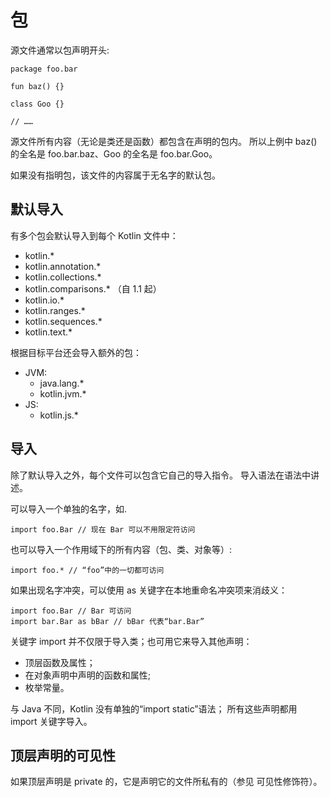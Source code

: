 # 包
源文件通常以包声明开头:
```
package foo.bar

fun baz() {}

class Goo {}

// ……
```

源文件所有内容（无论是类还是函数）都包含在声明的包内。 所以上例中 baz() 的全名是 foo.bar.baz、Goo 的全名是 foo.bar.Goo。

如果没有指明包，该文件的内容属于无名字的默认包。

## 默认导入
有多个包会默认导入到每个 Kotlin 文件中：

- kotlin.*
- kotlin.annotation.*
- kotlin.collections.*
- kotlin.comparisons.* （自 1.1 起）
- kotlin.io.*
- kotlin.ranges.*
- kotlin.sequences.*
- kotlin.text.*


根据目标平台还会导入额外的包：
- JVM:
    - java.lang.*
    - kotlin.jvm.*
- JS:
    - kotlin.js.*

## 导入
除了默认导入之外，每个文件可以包含它自己的导入指令。 导入语法在语法中讲述。

可以导入一个单独的名字，如.
```
import foo.Bar // 现在 Bar 可以不用限定符访问
```

也可以导入一个作用域下的所有内容（包、类、对象等）:
```
import foo.* // “foo”中的一切都可访问
```

如果出现名字冲突，可以使用 as 关键字在本地重命名冲突项来消歧义：
```
import foo.Bar // Bar 可访问
import bar.Bar as bBar // bBar 代表“bar.Bar”
```

关键字 import 并不仅限于导入类；也可用它来导入其他声明：
- 顶层函数及属性；
- 在对象声明中声明的函数和属性;
- 枚举常量。

与 Java 不同，Kotlin 没有单独的“import static”语法； 所有这些声明都用 import 关键字导入。

## 顶层声明的可见性
如果顶层声明是 private 的，它是声明它的文件所私有的（参见 可见性修饰符）。